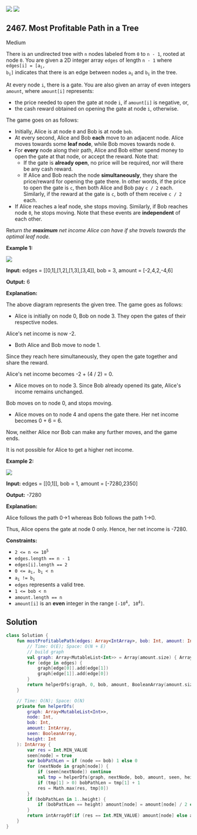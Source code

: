 [![](https://img.shields.io/github/stars/javadev/LeetCode-in-Kotlin?label=Stars&style=flat-square)](https://github.com/javadev/LeetCode-in-Kotlin)
[![](https://img.shields.io/github/forks/javadev/LeetCode-in-Kotlin?label=Fork%20me%20on%20GitHub%20&style=flat-square)](https://github.com/javadev/LeetCode-in-Kotlin/fork)

## 2467\. Most Profitable Path in a Tree

Medium

There is an undirected tree with `n` nodes labeled from `0` to `n - 1`, rooted at node `0`. You are given a 2D integer array `edges` of length `n - 1` where <code>edges[i] = [a<sub>i</sub>, b<sub>i</sub>]</code> indicates that there is an edge between nodes <code>a<sub>i</sub></code> and <code>b<sub>i</sub></code> in the tree.

At every node `i`, there is a gate. You are also given an array of even integers `amount`, where `amount[i]` represents:

*   the price needed to open the gate at node `i`, if `amount[i]` is negative, or,
*   the cash reward obtained on opening the gate at node `i`, otherwise.

The game goes on as follows:

*   Initially, Alice is at node `0` and Bob is at node `bob`.
*   At every second, Alice and Bob **each** move to an adjacent node. Alice moves towards some **leaf node**, while Bob moves towards node `0`.
*   For **every** node along their path, Alice and Bob either spend money to open the gate at that node, or accept the reward. Note that:
    *   If the gate is **already open**, no price will be required, nor will there be any cash reward.
    *   If Alice and Bob reach the node **simultaneously**, they share the price/reward for opening the gate there. In other words, if the price to open the gate is `c`, then both Alice and Bob pay `c / 2` each. Similarly, if the reward at the gate is `c`, both of them receive `c / 2` each.
*   If Alice reaches a leaf node, she stops moving. Similarly, if Bob reaches node `0`, he stops moving. Note that these events are **independent** of each other.

Return _the **maximum** net income Alice can have if she travels towards the optimal leaf node._

**Example 1:**

![](https://assets.leetcode.com/uploads/2022/10/29/eg1.png)

**Input:** edges = \[\[0,1],[1,2],[1,3],[3,4]], bob = 3, amount = [-2,4,2,-4,6]

**Output:** 6

**Explanation:**

The above diagram represents the given tree. The game goes as follows:

- Alice is initially on node 0, Bob on node 3. They open the gates of their respective nodes.

Alice's net income is now -2.

- Both Alice and Bob move to node 1.

Since they reach here simultaneously, they open the gate together and share the reward.

Alice's net income becomes -2 + (4 / 2) = 0.

- Alice moves on to node 3. Since Bob already opened its gate, Alice's income remains unchanged.

Bob moves on to node 0, and stops moving.

- Alice moves on to node 4 and opens the gate there. Her net income becomes 0 + 6 = 6.

Now, neither Alice nor Bob can make any further moves, and the game ends.

It is not possible for Alice to get a higher net income. 

**Example 2:**

![](https://assets.leetcode.com/uploads/2022/10/29/eg2.png)

**Input:** edges = \[\[0,1]], bob = 1, amount = [-7280,2350]

**Output:** -7280

**Explanation:**

Alice follows the path 0->1 whereas Bob follows the path 1->0.

Thus, Alice opens the gate at node 0 only. Hence, her net income is -7280. 

**Constraints:**

*   <code>2 <= n <= 10<sup>5</sup></code>
*   `edges.length == n - 1`
*   `edges[i].length == 2`
*   <code>0 <= a<sub>i</sub>, b<sub>i</sub> < n</code>
*   <code>a<sub>i</sub> != b<sub>i</sub></code>
*   `edges` represents a valid tree.
*   `1 <= bob < n`
*   `amount.length == n`
*   `amount[i]` is an **even** integer in the range <code>[-10<sup>4</sup>, 10<sup>4</sup>]</code>.

## Solution

```kotlin
class Solution {
    fun mostProfitablePath(edges: Array<IntArray>, bob: Int, amount: IntArray): Int {
        // Time: O(E); Space: O(N + E)
        // build graph
        val graph: Array<MutableList<Int>> = Array(amount.size) { ArrayList<Int>() }
        for (edge in edges) {
            graph[edge[0]].add(edge[1])
            graph[edge[1]].add(edge[0])
        }
        return helperDfs(graph, 0, bob, amount, BooleanArray(amount.size), 1)[0]
    }

    // Time: O(N); Space: O(N)
    private fun helperDfs(
        graph: Array<MutableList<Int>>,
        node: Int,
        bob: Int,
        amount: IntArray,
        seen: BooleanArray,
        height: Int
    ): IntArray {
        var res = Int.MIN_VALUE
        seen[node] = true
        var bobPathLen = if (node == bob) 1 else 0
        for (nextNode in graph[node]) {
            if (seen[nextNode]) continue
            val tmp = helperDfs(graph, nextNode, bob, amount, seen, height + 1)
            if (tmp[1] > 0) bobPathLen = tmp[1] + 1
            res = Math.max(res, tmp[0])
        }
        if (bobPathLen in 1..height) {
            if (bobPathLen == height) amount[node] = amount[node] / 2 else amount[node] = 0
        }
        return intArrayOf(if (res == Int.MIN_VALUE) amount[node] else amount[node] + res, bobPathLen)
    }
}
```